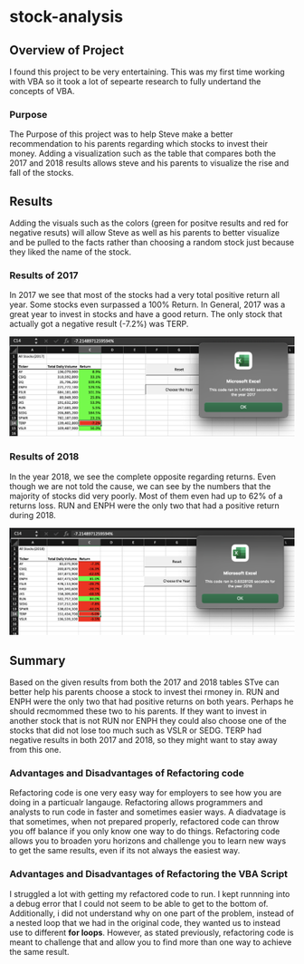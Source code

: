 # stock-analysis

## Overview of Project

I found this project to be very entertaining. This was my first time working with VBA so it took a lot of sepearte research to fully undertand the concepts of VBA. 

### Purpose

The Purpose of this project was to help Steve make a better recommendation to his parents regarding which stocks to invest their money. Adding a visualization such as the table that compares both the 2017 and 2018 results allows steve and his parents to visualize the rise and fall of the stocks. 

## Results

Adding the visuals such as the colors (green for positve results and red for negative resuts) will allow Steve as well as his parents to better visualize and be pulled to the facts rather than choosing a random stock just because they liked the name of the stock. 

### Results of 2017

In 2017 we see that most of the stocks had a very total positive return all year. Some stocks even surpassed a 100% Return. In General, 2017 was a great year to invest in stocks and have a good return. The only stock that actually got a negative result (-7.2%) was TERP.

![Theater_Outcomes_vs_Launch](https://github.com/GabinoTransito/stock-analysis/blob/main/resources/VBA_Challenge_2017.png)

### Results of 2018

In the year 2018, we see the complete opposite regarding returns. Even though we are not told the cause, we can see by the numbers that the majority of stocks did very poorly. Most of them even had up to 62% of a returns loss. RUN and ENPH were the only two that had a positive return during 2018. 

![Theater_Outcomes_vs_Launch](https://github.com/GabinoTransito/stock-analysis/blob/main/resources/VBA_Challenge_2018.png)

## Summary
 
 Based on the given results from both the 2017 and 2018 tables STve can better help his parents choose a stock to invest thei rmoney in. RUN and ENPH were the only two that had positive returns on both years. Perhaps he should recmommed these two to his parents. If they want to invest in another stock that is not RUN nor ENPH they could also choose one of the stocks that did not lose too much such as VSLR or SEDG. TERP had negative results in both 2017 and 2018, so they might want to stay away from this one. 

### Advantages and Disadvantages of Refactoring code

Refactoring code is one very easy way for employers to see how you are doing in a particualr langauge. Refactoring allows programmers and analysts to run code in faster and sometimes easier ways. A diadvatage is that sometimes, when not prepared properly, refactored code can throw you off balance if you only know one way to do things. Refactoring code allows you to broaden yoru horizons and challenge you to learn new ways to get the same results, even if its not always the easiest way. 

### Advantages and Disadvantages of Refactoring the VBA Script 

I struggled a lot with getting my refactored code to run. I kept runnning into a debug error that I could not seem to be able to get to the bottom of. Additionally, i did not understand why on one part of the problem, instead of a nested loop that we had in the original code, they wanted us to instead use to different **for loops**. However, as stated previously, refactoring code is meant to challenge that and allow you to find more than one way to achieve the same result. 


